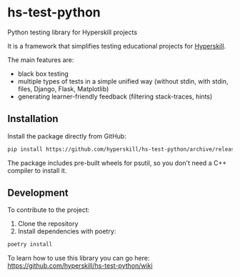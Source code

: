 # hs-test-python

Python testing library for Hyperskill projects

It is a framework that simplifies testing educational projects for [Hyperskill](https://hyperskill.org).

The main features are:
* black box testing
* multiple types of tests in a simple unified way (without stdin, with stdin, files, Django, Flask, Matplotlib)
* generating learner-friendly feedback (filtering stack-traces, hints)

## Installation

Install the package directly from GitHub:

```bash
pip install https://github.com/hyperskill/hs-test-python/archive/release.tar.gz
```

The package includes pre-built wheels for psutil, so you don't need a C++ compiler to install it.

## Development

To contribute to the project:

1. Clone the repository
2. Install dependencies with poetry:
```bash
poetry install
```

To learn how to use this library you can go here:
https://github.com/hyperskill/hs-test-python/wiki
